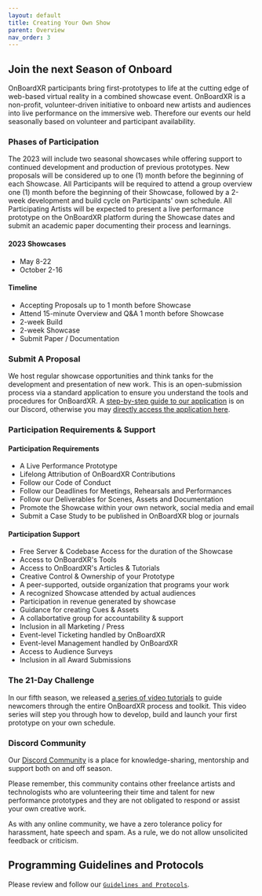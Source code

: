```yaml
---
layout: default
title: Creating Your Own Show
parent: Overview
nav_order: 3
---
```


## Join the next Season of Onboard
OnBoardXR participants bring first-prototypes to life at the cutting edge of web-based virtual reality in a combined showcase event. OnBoardXR is a non-profit, volunteer-driven initiative to onboard new artists and audiences into live performance on the immersive web. Therefore our events our held seasonally based on volunteer and participant availability. 

### Phases of Participation
The 2023 will include two seasonal showcases while offering support to continued development and production of previous prototypes. New proposals will be considered up to one (1) month before the beginning of each Showcase. All Participants will be required to attend a group overview one (1) month before the beginning of their Showcase, followed by a 2-week development and build cycle on Participants' own schedule. All Participating Artists will be expected to present a live performance prototype on the OnBoardXR platform during the Showcase dates and submit an academic paper documenting their process and learnings. 

#### **2023 Showcases**
- May 8-22
- October 2-16

#### **Timeline**
* Accepting Proposals up to 1 month before Showcase
* Attend 15-minute Overview and Q&A 1 month before Showcase
* 2-week Build
* 2-week Showcase
* Submit Paper / Documentation

### Submit A Proposal
We host regular showcase opportunities and think tanks for the development and presentation of new work. This is an open-submission process via a standard application to ensure you understand the tools and procedures for OnBoardXR. A [step-by-step guide to our application](https://discord.com/channels/849041584905388053/957669626408493087/957691545220444300) is on our Discord, otherwise you may [directly access the application here](https://forms.gle/nbnhGV1jp4xgtFQ1A).

### Participation Requirements & Support

#### Participation Requirements
- A Live Performance Prototype
- Lifelong Attribution of OnBoardXR Contributions
- Follow our Code of Conduct
- Follow our Deadlines for Meetings, Rehearsals and Performances 
- Follow our Deliverables for Scenes, Assets and Documentation
- Promote the Showcase within your own network, social media and email
- Submit a Case Study to be published in OnBoardXR blog or journals

#### Participation Support
- Free Server & Codebase Access for the duration of the Showcase
- Access to OnBoardXR's Tools
- Access to OnBoardXR's Articles & Tutorials
- Creative Control & Ownership of your Prototype
- A peer-supported, outside organization that programs your work
- A recognized Showcase attended by actual audiences
- Participation in revenue generated by showcase
- Guidance  for creating Cues & Assets
- A collabortative group for accountability & support
- Inclusion in all Marketing / Press
- Event-level Ticketing handled by OnBoardXR
- Event-level Management handled by OnBoardXR
- Access to Audience Surveys
- Inclusion in all Award Submissions 

### The 21-Day Challenge
In our fifth season, we released [a series of video tutorials](./obxr-21-day-challenge.md) to guide newcomers through the entire OnBoardXR process and toolkit. This video series will step you through how to develop, build and launch your first prototype on your own schedule.

### Discord Community
Our [Discord Community](https://discord.gg/qPgbxawu9W) is a place for knowledge-sharing, mentorship and support both on and off season. 

Please remember, this community contains other freelance artists and technologists who are volunteering their time and talent for new performance prototypes and they are not obligated to respond or assist your own creative work. 

As with any online community, we have a zero tolerance policy for harassment, hate speech and spam. As a rule, we do not allow unsolicited feedback or criticism. 

## Programming Guidelines and Protocols
Please review and follow our [`Guidelines and Protocols`](https://futurestages.github.io/OnBoardXR_Landing_Page/docs/glossary-guidelines/).
